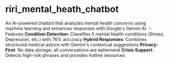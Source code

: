 # riri_mental_heath_chatbot
An AI-powered chatbot that analyzes mental health concerns using machine learning and enhances responses with Google's Gemini AI.
✨ Features
**Condition Detection**: Classifies 5 mental health conditions (Stress, Depression, etc.) with 76% accuracy
**Hybrid Responses**: Combines structured medical advice with Gemini's contextual suggestions
**Privacy-First**: No data storage; all conversations are ephemeral
**Crisis Support**: Detects high-risk phrases and provides hotline resources
